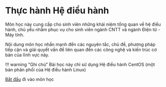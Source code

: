 # Thực hành Hệ điều hành

Môn học này cung cấp cho sinh viên những khái niệm tổng quan về hệ điều hành, chủ yếu nhằm phục vụ cho sinh viên ngành CNTT và ngành Điện tử - Máy tính.

Nội dung môn học nhấn mạnh đến các nguyên tắc, chủ đề, phương pháp tiếp cận và giải quyết vấn đề liên quan đến các công nghệ và kiến trúc cơ bản của lĩnh vực này.

!!! warning "Ghi chú"
    Bài học này chỉ sử dụng Hệ điều hành CentOS (một bản phân phối của Hệ điều hành Linux)

[Bắt đầu](tong-quan.md) đi vào môn học
